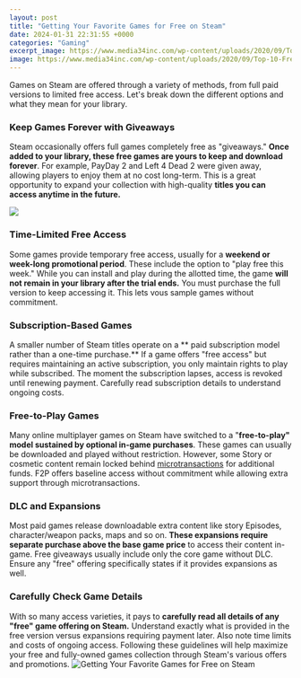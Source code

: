 ```yaml
---
layout: post
title: "Getting Your Favorite Games for Free on Steam"
date: 2024-01-31 22:31:55 +0000
categories: "Gaming"
excerpt_image: https://www.media34inc.com/wp-content/uploads/2020/09/Top-10-Free-Steam-Games.jpg
image: https://www.media34inc.com/wp-content/uploads/2020/09/Top-10-Free-Steam-Games.jpg
---
```


Games on Steam are offered through a variety of methods, from full paid versions to limited free access. Let's break down the different options and what they mean for your library.
### Keep Games Forever with Giveaways
Steam occasionally offers full games completely free as "giveaways." **Once added to your library, these free games are yours to keep and download forever**. For example, PayDay 2 and Left 4 Dead 2 were given away, allowing players to enjoy them at no cost long-term. This is a great opportunity to expand your collection with high-quality **titles you can access anytime in the future.**

![](https://img.gurugamer.com/resize/1200x-/2020/05/26/free-183f.jpg)
### Time-Limited Free Access 
Some games provide temporary free access, usually for a **weekend or week-long promotional period**. These include the option to "play free this week." While you can install and play during the allotted time, the game **will not remain in your library after the trial ends.** You must purchase the full version to keep accessing it. This lets vous sample games without commitment.
### Subscription-Based Games
A smaller number of Steam titles operate on a ** paid subscription model rather than a one-time purchase.** If a game offers "free access" but requires maintaining an active subscription, you only maintain rights to play while subscribed. The moment the subscription lapses, access is revoked until renewing payment. Carefully read subscription details to understand ongoing costs.
### Free-to-Play Games 
Many online multiplayer games on Steam have switched to a "**free-to-play" model sustained by optional in-game purchases**. These games can usually be downloaded and played without restriction. However, some Story or cosmetic content remain locked behind [microtransactions](https://store.fi.io.vn/collection/dog-father) for additional funds. F2P offers baseline access without commitment while allowing extra support through microtransactions. 
### DLC and Expansions
Most paid games release downloadable extra content like story Episodes, character/weapon packs, maps and so on. **These expansions require separate purchase above the base game price** to access their content in-game. Free giveaways usually include only the core game without DLC. Ensure any "free" offering specifically states if it provides expansions as well.
### Carefully Check Game Details
With so many access varieties, it pays to **carefully read all details of any "free" game offering on Steam.** Understand exactly what is provided in the free version versus expansions requiring payment later. Also note time limits and costs of ongoing access. Following these guidelines will help maximize your free and fully-owned games collection through Steam's various offers and promotions.
![Getting Your Favorite Games for Free on Steam](https://www.media34inc.com/wp-content/uploads/2020/09/Top-10-Free-Steam-Games.jpg)